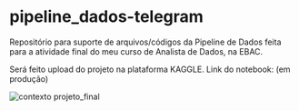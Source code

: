 # pipeline_dados-telegram
Repositório para suporte de arquivos/códigos da Pipeline de Dados feita para a atividade final do meu curso de Analista de Dados, na EBAC. 

Será feito upload do projeto na plataforma KAGGLE. Link do notebook: (em produção)

![contexto projeto_final](https://github.com/matheus10-2022/pipeline_dados-telegram/assets/103539192/51c44605-8b38-48ce-9b56-068d35eb5222)
